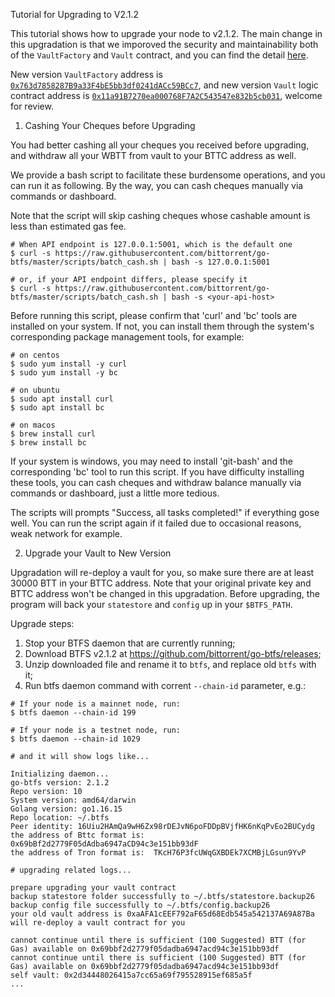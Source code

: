 Tutorial for Upgrading to V2.1.2

This tutorial shows how to upgrade your node to v2.1.2. The main change in this upgradation is that we imporoved the security and maintainability both of the `VaultFactory` and `Vault` contract, and you can find the detail [here](https://github.com/bittorrent/btfs-vault/pull/8).

New version `VaultFactory` address is [`0x763d7858287B9a33F4bE5bb3df0241dACc59BCc7`](https://bttcscan.com/address/0x763d7858287B9a33F4bE5bb3df0241dACc59BCc7), and new version `Vault` logic contract address is [`0x11a91B7270ea000768F7A2C543547e832b5cb031`](https://bttcscan.com/address/0x11a91b7270ea000768f7a2c543547e832b5cb031), welcome for review.

1. Cashing Your Cheques before Upgrading

You had better cashing all your cheques you received before upgrading, and withdraw all your WBTT from vault to your BTTC address as well.

We provide a bash script to facilitate these burdensome operations, and you can run it as following. By the way, you can cash cheques manually via commands or dashboard. 

Note that the script will skip cashing cheques whose cashable amount is less than estimated gas fee.



```shell
# When API endpoint is 127.0.0.1:5001, which is the default one
$ curl -s https://raw.githubusercontent.com/bittorrent/go-btfs/master/scripts/batch_cash.sh | bash -s 127.0.0.1:5001

# or, if your API endpoint differs, please specify it
$ curl -s https://raw.githubusercontent.com/bittorrent/go-btfs/master/scripts/batch_cash.sh | bash -s <your-api-host>
```

Before running this script, please confirm that 'curl' and 'bc' tools are installed on your system. 
If not, you can install them through the system's corresponding package management tools, for example:

```shell
# on centos
$ sudo yum install -y curl
$ sudo yum install -y bc

# on ubuntu
$ sudo apt install curl
$ sudo apt install bc

# on macos
$ brew install curl
$ brew install bc
```

If your system is windows, you may need to install 'git-bash' and the corresponding 'bc' tool to run this script. 
If you have difficulty installing these tools, you can cash cheques and withdraw balance manually via commands or dashboard, just a little more tedious.

The scripts will prompts "Success, all tasks completed!" if everything gose well.
You can run the script again if it failed due to occasional reasons, weak network for example.

2. Upgrade your Vault to New Version

Upgradation will re-deploy a vault for you, so make sure there are at least 30000 BTT in your BTTC address. Note that your original private key and BTTC address won't be changed in this upgradation. Before upgrading, the program will back your `statestore` and `config` up in your `$BTFS_PATH`.

Upgrade steps:

1. Stop your BTFS daemon that are currently running;
2. Download BTFS v2.1.2 at https://github.com/bittorrent/go-btfs/releases;
3. Unzip downloaded file and rename it to `btfs`, and replace old `btfs` with it;
4. Run btfs daemon command with corrent `--chain-id` parameter, e.g.:

```shell
# If your node is a mainnet node, run:
$ btfs daemon --chain-id 199

# If your node is a testnet node, run:
$ btfs daemon --chain-id 1029

# and it will show logs like...

Initializing daemon...
go-btfs version: 2.1.2
Repo version: 10
System version: amd64/darwin
Golang version: go1.16.15
Repo location: ~/.btfs
Peer identity: 16Uiu2HAmQa9wH6Zx98rDEJvN6poFDDpBVjfHK6nKqPvEo2BUCydg
the address of Bttc format is:  0x69bBf2d2779F05dAdba6947aCD94c3e151bb93dF
the address of Tron format is:  TKcH76P3fcUWqGXBDEk7XCMBjLGsun9YvP

# upgrading related logs...

prepare upgrading your vault contract
backup statestore folder successfully to ~/.btfs/statestore.backup26
backup config file successfully to ~/.btfs/config.backup26
your old vault address is 0xaAFA1cEEF792aF65d68Edb545a542137A69A87Ba
will re-deploy a vault contract for you

cannot continue until there is sufficient (100 Suggested) BTT (for Gas) available on 0x69bbf2d2779f05dadba6947acd94c3e151bb93df 
cannot continue until there is sufficient (100 Suggested) BTT (for Gas) available on 0x69bbf2d2779f05dadba6947acd94c3e151bb93df 
self vault: 0x2d34448026415a7cc65a69f795528915ef685a5f
...
```
